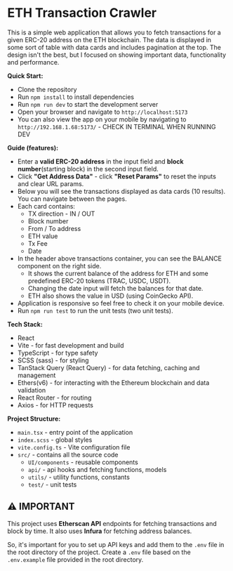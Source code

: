 # ETH Transaction Crawler

This is a simple web application that allows you to fetch transactions for a given ERC-20 address on the ETH blockchain.
The data is displayed in some sort of table with data cards and includes pagination at the top. The design isn't the best, but I focused on showing important data, functionality and performance.

**Quick Start:**
- Clone the repository
- Run `npm install` to install dependencies
- Run `npm run dev` to start the development server
- Open your browser and navigate to `http://localhost:5173`
- You can also view the app on your mobile by navigating to `http://192.168.1.68:5173/` - CHECK IN TERMINAL WHEN RUNNING DEV

**Guide (features):**
- Enter a **valid ERC-20 address** in the input field and **block number**(starting block) in the second input field.
- Click **"Get Address Data"** - click **"Reset Params"** to reset the inputs and clear URL params.
- Below you will see the transactions displayed as data cards (10 results). You can navigate between the pages.
- Each card contains: 
  - TX direction - IN / OUT
  - Block number
  - From / To address
  - ETH value
  - Tx Fee
  - Date
- In the header above transactions container, you can see the BALANCE component on the right side. 
  - It shows the current balance of the address for ETH and some predefined ERC-20 tokens (TRAC, USDC, USDT).
  - Changing the date input will fetch the balances for that date.
  - ETH also shows the value in USD (using CoinGecko API).
- Application is responsive so feel free to check it on your mobile device.
- Run `npm run test` to run the unit tests (two unit tests).

**Tech Stack:**
- React
- Vite - for fast development and build
- TypeScript - for type safety
- SCSS (sass) - for styling
- TanStack Query (React Query) - for data fetching, caching and management
- Ethers(v6) - for interacting with the Ethereum blockchain and data validation
- React Router - for routing
- Axios - for HTTP requests

**Project Structure:**

- `main.tsx` - entry point of the application
- `index.scss` - global styles
- `vite.config.ts` - Vite configuration file
- `src/` - contains all the source code
  - `UI/components` - reusable components
  - `api/` - api hooks and fetching functions, models
  - `utils/` - utility functions, constants
  - `test/` - unit tests

## ⚠️ IMPORTANT

This project uses **Etherscan API** endpoints for fetching transactions and block by time.
It also uses **Infura** for fetching address balances.

So, it's important for you to set up API keys and add them to the `.env` file in the root directory of the project.
Create a `.env` file based on the `.env.example` file provided in the root directory.
